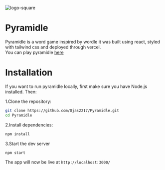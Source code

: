 ![logo-square](https://github.com/user-attachments/assets/5da87c8a-23fa-494f-b714-9702e07a52a4)

# Pyramidle

Pyramidle is a word game inspired by wordle it was built using react, styled with tailwind css and deployed through vercel. \
You can play pyramidle [here](https://pyramidle.vercel.app)

# Installation

If you want to run pyramidle locally, first make sure you have Node.js installed. Then:

1.Clone the repository:
```bash
git clone https://github.com/Ojas2217/Pyramidle.git
cd Pyramidle
```
2.Install dependencies:
```bash
npm install
```
3.Start the dev server
```bash
npm start
```
The app will now be live at `http://localhost:3000/`
